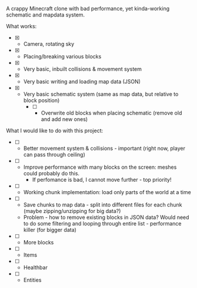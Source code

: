 A crappy Minecraft clone with bad performance, yet kinda-working schematic and mapdata system.

What works:
- [X] - Camera, rotating sky
- [X] - Placing/breaking various blocks
- [X] - Very basic, inbuilt collisions & movement system
- [X] - Very basic writing and loading map data (JSON)
- [X] - Very basic schematic system (same as map data, but relative to block position)
    - [ ] - Overwrite old blocks when placing schematic (remove old and add new ones)

What I would like to do with this project:
- [ ] - Better movement system & collisions - important (right now, player can pass through ceiling)
- [ ] - Improve performance with many blocks on the screen: meshes could probably do this.
    - If perfomance is bad, I cannot move further - top priority!
- [ ] - Working chunk implementation: load only parts of the world at a time
- [ ] - Save chunks to map data - split into different files for each chunk (maybe zipping/unzipping for big data?)
  - Problem - how to remove existing blocks in JSON data? Would need to do some filtering and looping through entire list - performance killer (for bigger data) 
- [ ] - More blocks
- [ ] - Items
- [ ] - Healthbar
- [ ] - Entities
